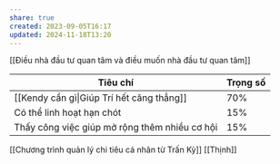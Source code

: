 ```yaml
---
share: true
created: 2023-09-05T16:17
updated: 2024-11-18T13:20
---
```

[[Điều nhà đầu tư quan tâm và điều muốn nhà đầu tư quan tâm]]

| Tiêu chí                                      | Trọng số |
| --------------------------------------------- | -------- |
| [[Kendy cần gì\|Giúp Trí hết căng thẳng]]     | 70%      |
| Có thể linh hoạt hạn chót                     | 15%      |
| Thấy công việc giúp mở rộng thêm nhiều cơ hội | 15%      |

[[Chương trình quản lý chi tiêu cá nhân từ Trấn Kỳ]] 
[[Thịnh]]